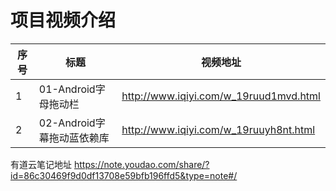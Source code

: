 项目视频介绍 
===========

|序号|标题|视频地址|
|---|----|-----|
|1|01-Android字母拖动栏|http://www.iqiyi.com/w_19ruud1mvd.html|
|2|02-Android字幕拖动蓝依赖库|http://www.iqiyi.com/w_19ruuyh8nt.html|


有道云笔记地址
https://note.youdao.com/share/?id=86c30469f9d0df13708e59bfb196ffd5&type=note#/








